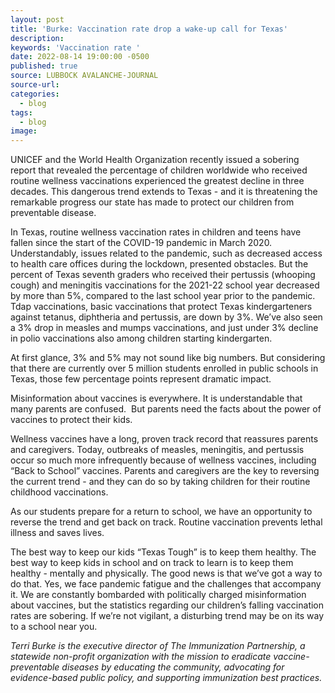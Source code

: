```yaml
---
layout: post
title: 'Burke: Vaccination rate drop a wake-up call for Texas'
description:
keywords: 'Vaccination rate '
date: 2022-08-14 19:00:00 -0500
published: true
source: LUBBOCK AVALANCHE-JOURNAL
source-url:
categories:
  - blog
tags:
  - blog
image:
---
```

UNICEF and the World Health Organization recently issued a sobering report that revealed the percentage of children worldwide who received routine wellness vaccinations experienced the greatest decline in three decades. This dangerous trend extends to Texas - and it is threatening the remarkable progress our state has made to protect our children from preventable disease.&nbsp;

In Texas, routine wellness vaccination rates in children and teens have fallen since the start of the COVID-19 pandemic in March 2020. Understandably, issues related to the pandemic, such as decreased access to health care offices during the lockdown, presented obstacles. But the percent of Texas seventh graders who received their pertussis (whooping cough) and meningitis vaccinations for the 2021-22 school year decreased by more than 5%, compared to the last school year prior to the pandemic. Tdap vaccinations, basic vaccinations that protect Texas kindergarteners against tetanus, diphtheria and pertussis, are down by 3%. We’ve also seen a 3% drop in measles and mumps vaccinations, and just under 3% decline in polio vaccinations also among children starting kindergarten.

At first glance, 3% and 5% may not sound like big numbers. But considering that there are currently over 5 million students enrolled in public schools in Texas, those few percentage points represent dramatic impact.

Misinformation about vaccines is everywhere. It is understandable that many parents are confused.&nbsp; But parents need the facts about the power of vaccines to protect their kids.

Wellness vaccines have a long, proven track record that reassures parents and caregivers. Today, outbreaks of measles, meningitis, and pertussis occur so much more infrequently because of wellness vaccines, including “Back to School” vaccines. Parents and caregivers are the key to reversing the current trend - and they can do so by taking children for their routine childhood vaccinations.&nbsp;

As our students prepare for a return to school, we have an opportunity to reverse the trend and get back on track. Routine vaccination prevents lethal illness and saves lives.

The best way to keep our kids “Texas Tough” is to keep them healthy. The best way to keep kids in school and on track to learn is to keep them healthy - mentally and physically. The good news is that we’ve got a way to do that. Yes, we face pandemic fatigue and the challenges that accompany it. We are constantly bombarded with politically charged misinformation about vaccines, but the statistics regarding our children’s falling vaccination rates are sobering. If we’re not vigilant, a disturbing trend may be on its way to a school near you.

*Terri Burke is the executive director of The Immunization Partnership, a statewide non-profit organization with the mission to eradicate vaccine-preventable diseases by educating the community, advocating for evidence-based public policy, and supporting immunization best practices.*

&nbsp;